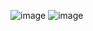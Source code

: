 ![image](https://github.com/bhatbhupendra/colorGenerater-dotNet-MAUI-Android/assets/52669736/bffe8021-c975-4924-9a7e-8c30eefa3e17)
![image](https://github.com/bhatbhupendra/colorGenerater-dotNet-MAUI-Android/assets/52669736/d8aeb4c6-3e9e-4726-a21c-59997c0268b2)
